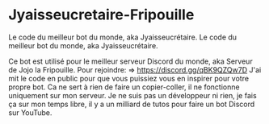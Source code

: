 # Jyaisseucretaire-Fripouille
Le code du meilleur bot du monde, aka Jyaisseucrétaire.
Le code du meilleur bot du monde, aka Jyaisseucrétaire.

Ce bot est utilisé pour le meilleur serveur Discord du monde, aka Serveur de Jojo la Fripouille. Pour rejoindre: => https://discord.gg/qBK9QZQw7D 
J'ai mit le code en public pour que vous puissiez vous en inspirer pour votre propre bot. Ca ne sert à rien de faire un copier-coller, il ne fonctionne uniquement sur mon serveur. 
Je ne suis pas un développeur ni rien, je fais ça sur mon temps libre, il y a un milliard de tutos pour faire un bot Discord sur YouTube.
